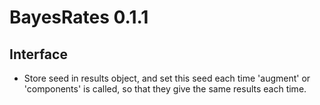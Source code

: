
# BayesRates 0.1.1

## Interface

- Store seed in results object, and set this seed each time 'augment' or 'components' is called, so that they give the same results each time.
